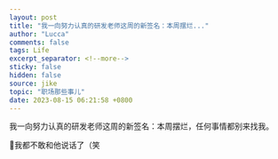```yaml
---
layout: post
title: "我一向努力认真的研发老师这周的新签名：本周摆烂..."
author: "Lucca"
comments: false
tags: Life
excerpt_separator: <!--more-->
sticky: false
hidden: false
source: jike
topic: "职场那些事儿"
date: 2023-08-15 06:21:58 +0800
---
```


我一向努力认真的研发老师这周的新签名：本周摆烂，任何事情都别来找我。

🐶我都不敢和他说话了（笑

<!--more-->
